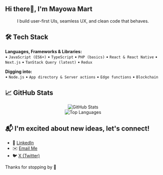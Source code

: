 ## Hi there👋, I'm Mayowa Mart

<p align="center">
I build user-first UIs, seamless UX, and clean code that behaves.
</p>

## 🛠️ Tech Stack

**Languages, Frameworks & Libraries:**  
• `JavaScript (ES6+)` • `TypeScript` • `PHP (basics)` • `React & React Native` • `Next.js` • `TanStack Query (latest)` • `Redux`

**Digging into:**  
• `Node.js` • `App directory & Server actions` • `Edge functions` • `Blockchain`

## 📈 GitHub Stats

<p align="center">
  <img src="https://github-readme-stats.vercel.app/api?username=olu-martins&show_icons=true&theme=radical" alt="GitHub Stats" />
  <br />
  <img src="https://github-readme-stats.vercel.app/api/top-langs/?username=olu-martins&layout=compact&theme=radical" alt="Top Languages" />
</p>

## 📬 I'm excited about new ideas, let's connect!

- 💼 [LinkedIn](https://linkedin.com/in/olumayowa-olukayode-1532171b2)  
- ✉️ [Email Me](mailto:mayowasamuel86@gmail.com)  
- 🐦 [X (Twitter)](https://x.com/Olumayowa_Snr)

Thanks for stopping by 🚀
